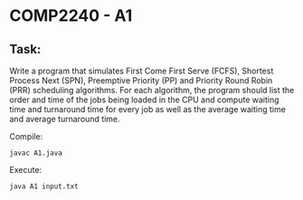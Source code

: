 # COMP2240 - A1

## Task:
Write a program that simulates First Come First Serve (FCFS), Shortest Process Next (SPN),
Preemptive Priority (PP) and Priority Round Robin (PRR) scheduling algorithms. For each algorithm,
the program should list the order and time of the jobs being loaded in the CPU and compute waiting time
and turnaround time for every job as well as the average waiting time and average turnaround time.

Compile:

    javac A1.java

Execute:
    
    java A1 input.txt